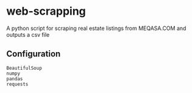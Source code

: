 # web-scrapping
A python script for scraping real estate listings from MEQASA.COM and outputs a csv file

## Configuration

    BeautifulSoup
    numpy
    pandas
    requests

